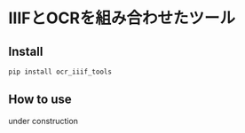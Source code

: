 IIIFとOCRを組み合わせたツール
================

<!-- WARNING: THIS FILE WAS AUTOGENERATED! DO NOT EDIT! -->
<!-- This file will become your README and also the index of your documentation. -->

## Install

``` sh
pip install ocr_iiif_tools
```

## How to use

under construction
